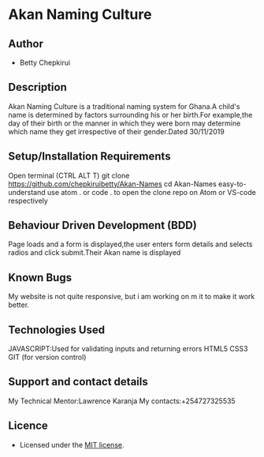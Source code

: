 # Akan Naming Culture

## Author

- Betty Chepkirui

## Description

Akan Naming Culture is a traditional naming system for Ghana.A child's name is determined by factors surrounding his or her birth.For example,the day of their birth or the manner in which they were born may determine which name they get irrespective of their gender.Dated 30/11/2019

## Setup/Installation Requirements

Open terminal (CTRL ALT T)
git clone  https://github.com/chepkiruibetty/Akan-Names
cd Akan-Names
easy-to-understand
use atom . or code . to open the clone repo on Atom or VS-code respectively

## Behaviour Driven Development (BDD)

Page loads and a form is displayed,the user enters form details and selects radios and click submit.Their Akan name is displayed

## Known Bugs

My website is not quite responsive, but i am working on m it  to make it work better.

## Technologies Used

JAVASCRIPT:Used for validating inputs and returning errors
HTML5
CSS3
GIT (for version control)

## Support and contact details

 My Technical Mentor:Lawrence Karanja
 My contacts:+254727325535

## Licence

- Licensed under the  [MIT license](LICENSE).
